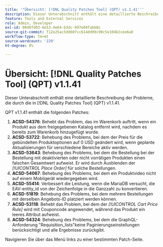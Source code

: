 ```yaml
---
title: '"Übersicht: [!DNL Quality Patches Tool] (QPT) v1.1.41'''
description: Dieser Unterabschnitt enthält eine detaillierte Beschreibung der Probleme, die durch die in [!DNL Quality Patches Tool] (QPT) v1.1.41.
feature: Tools and External Services
role: Admin, Developer
exl-id: 0040fd03-6e53-4e64-b3dc-997e60fabb8c
source-git-commit: f12e25ac5dd607cc614dd99c90c5e104b2cee6a8
workflow-type: tm+mt
source-wordcount: '229'
ht-degree: 0%

---
```


# Übersicht: [!DNL Quality Patches Tool] (QPT) v1.1.41

Dieser Unterabschnitt enthält eine detaillierte Beschreibung der Probleme, die durch die in [!DNL Quality Patches Tool] (QPT) v1.1.41.

QPT v1.1.41 enthält die folgenden Patches:

1. **ACSD-54376**: Behebt das Problem, das im Warenkorb auftritt, wenn ein Produkt aus dem freigegebenen Katalog entfernt wird, nachdem es bereits zum Warenkorb hinzugefügt wurde.
1. **ACSD-53722**: Behebung des Problems, bei dem der Preis für die gebündelten Produktoptionen auf 0 USD geändert wird, wenn geplante Aktualisierungen für verschiedene Bereiche aktiv werden.
1. **ACSD-53643**: Behebung des Problems, bei dem die Bestellung bei der Bestellung mit deaktivierten oder nicht vorrätigen Produkten einen falschen Gesamtwert aufweist. Er wird durch Ausblenden der *[!UICONTROL Place Order]* für solche Bestellungen.
1. **ACSD-54067**: Behebung des Problems, bei dem ein Produktvideo nicht auf einem Mobilgerät wiedergegeben wird.
1. **ACSD-55414**: Verbessert die Leistung, wenn die MariaDB versucht, die EAV-entity_id von der Zeichenfolge in die Ganzzahl zu konvertieren.
1. **ACSD-51819**: Behebung des Problems, bei dem mehrere Bestellungen mit derselben Angebots-ID platziert werden können.
1. **ACSD-53118**: Behebt das Problem, bei dem der *[!UICONTROL Cart Price Rule]* wird mit Couponcode angewendet, während das Produkt ein leeres Attribut aufweist.
1. **ACSD-54324**: Behebung des Problems, bei dem die GraphQL-Anforderung &quot;Requisition_lists&quot;keine Paginierungseinstellungen berücksichtigt und alle Ergebnisse zurückgibt.

Navigieren Sie über das Menü links zu einer bestimmten Patch-Seite.
